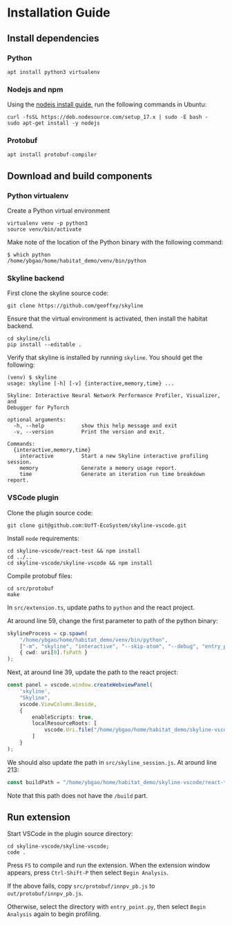 # Installation Guide
## Install dependencies
### Python
```
apt install python3 virtualenv
```
### Nodejs and npm
Using the [nodejs install guide](https://github.com/nodesource/distributions/blob/master/README.md), run the following commands in Ubuntu:
```
curl -fsSL https://deb.nodesource.com/setup_17.x | sudo -E bash -
sudo apt-get install -y nodejs
```
### Protobuf
```
apt install protobuf-compiler
```
## Download and build components
### Python virtualenv
Create a Python virtual environment
```
virtualenv venv -p python3
source venv/bin/activate
```
Make note of the location of the Python binary with the following command:
```
$ which python
/home/ybgao/home/habitat_demo/venv/bin/python
```

### Skyline backend
First clone the skyline source code:
```
git clone https://github.com/geoffxy/skyline
```
Ensure that the virtual environment is activated, then install the habitat backend.
```
cd skyline/cli
pip install --editable .
```
Verify that skyline is installed by running `skyline`. You should get the following:
```
(venv) $ skyline
usage: skyline [-h] [-v] {interactive,memory,time} ...

Skyline: Interactive Neural Network Performance Profiler, Visualizer, and
Debugger for PyTorch

optional arguments:
  -h, --help            show this help message and exit
  -v, --version         Print the version and exit.

Commands:
  {interactive,memory,time}
    interactive         Start a new Skyline interactive profiling session.
    memory              Generate a memory usage report.
    time                Generate an iteration run time breakdown report.
```
### VSCode plugin
Clone the plugin source code:
```
git clone git@github.com:UofT-EcoSystem/skyline-vscode.git
```
Install `node` requirements:
```
cd skyline-vscode/react-test && npm install
cd ../..
cd skyline-vscode/skyline-vscode && npm install
```
Compile protobuf files:
```
cd src/protobuf
make
```
In `src/extension.ts`, update paths to `python` and the react project. 

At around line 59, change the first parameter to path of the python binary:
```ts
skylineProcess = cp.spawn(
    "/home/ybgao/home/habitat_demo/venv/bin/python",
    ["-m", "skyline", "interactive", "--skip-atom", "--debug", "entry_point.py" ],
    { cwd: uri[0].fsPath }
);
```
Next, at around line 39, update the path to the react project:
```ts
const panel = vscode.window.createWebviewPanel(
    'skyline',
    "Skyline",
    vscode.ViewColumn.Beside,
    {
        enableScripts: true,
        localResourceRoots: [
            vscode.Uri.file("/home/ybgao/home/habitat_demo/skyline-vscode/react-test/build")
        ]
    }
);
```
We should also update the path in `src/skyline_session.js`. At around line 213:
```ts
const buildPath = "/home/ybgao/home/habitat_demo/skyline-vscode/react-test";
```
Note that this path does not have the `/build` part. 

## Run extension
Start VSCode in the plugin source directory:
```
cd skyline-vscode/skyline-vscode;
code .
```
Press `F5` to compile and run the extension. When the extension window appears, press `Ctrl-Shift-P` then select `Begin Analysis`.

If the above fails, copy `src/protobuf/innpv_pb.js` to `out/protobuf/innpv_pb.js`.

Otherwise, select the directory with `entry_point.py`, then select `Begin Analysis` again to begin profiling.